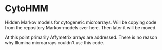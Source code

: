 # CytoHMM

Hidden Markov models for cytogenetic microarrays.  Will be copying
code from the repository Markov-models over here.  Then later it will
be moved.

At this point primarily Affymetrix arrays are addressed.  There is no
reason why Illumina microarrays couldn't use this code.
